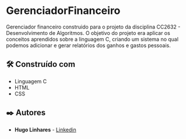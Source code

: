 # GerenciadorFinanceiro

Gerenciador financeiro construido para o projeto da disciplina CC2632 - Desenvolvimento de Algoritmos. O objetivo do projeto era aplicar os conceitos aprendidos sobre a linguagem C, criando um sistema no qual podemos adicionar e gerar relatórios dos ganhos e gastos pessoais.

## 🛠️ Construído com

* Linguagem C
* HTML
* CSS

## ✒️ Autores

* **Hugo Linhares** - [Linkedin](https://br.linkedin.com/in/hugo-linhares-8743781b6)
